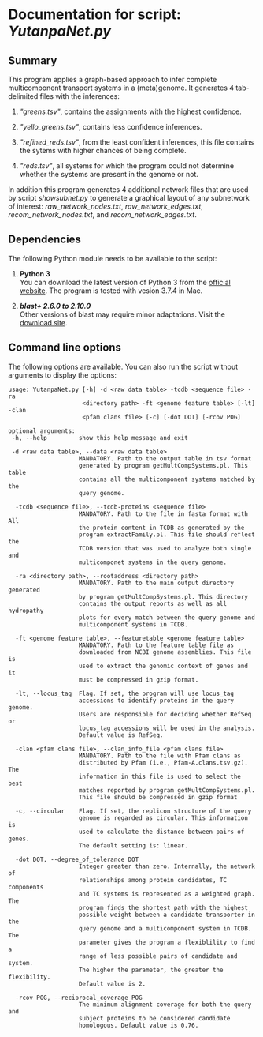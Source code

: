 # Documentation for script: _YutanpaNet.py_

## Summary
This program applies a graph-based approach to infer complete multicomponent transport
systems in a (meta)genome. It generates 4 tab-delimited files with the inferences:

1) _"greens.tsv"_, contains the assignments with the highest confidence.  

2) _"yello_greens.tsv"_, contains less confidence inferences.  

3) _"refined_reds.tsv"_, from the least confident inferences, this file contains the 
sytems with higher chances of being complete.  

4) _"reds.tsv"_, all systems for which the program could not determine whether the 
systems are present in the genome or not.  

In addition this program generates 4 additional network files that are used by
script _showsubnet.py_ to generate a graphical layout of any subnetwork of interest:
_raw_network_nodes.txt_, _raw_network_edges.txt_, _recom_network_nodes.txt_, and
_recom_network_edges.txt_.


## Dependencies
The following Python module needs to be available to the script: 

1. **Python 3**  
You can download the latest version of Python 3 from the [official website](https://www.python.org/).
The program is tested with vesion 3.7.4 in Mac.

2. **_blast+ 2.6.0 to 2.10.0_**  
Other versions of blast may require minor adaptations. Visit the
[download site](https://blast.ncbi.nlm.nih.gov/Blast.cgi?PAGE_TYPE=BlastDocs&DOC_TYPE=Download). 



## Command line options
The following options are available. You can also run the 
script without arguments to display the options:


    usage: YutanpaNet.py [-h] -d <raw data table> -tcdb <sequence file> -ra
                         <directory path> -ft <genome feature table> [-lt] -clan
                         <pfam clans file> [-c] [-dot DOT] [-rcov POG]

    optional arguments: 
     -h, --help         show this help message and exit
     
     -d <raw data table>, --data <raw data table>
                        MANDATORY. Path to the output table in tsv format
                        generated by program getMultCompSystems.pl. This table
                        contains all the multicomponent systems matched by the
                        query genome.
                        
      -tcdb <sequence file>, --tcdb-proteins <sequence file>
                        MANDATORY. Path to the file in fasta format with All
                        the protein content in TCDB as generated by the
                        program extractFamily.pl. This file should reflect the
                        TCDB version that was used to analyze both single and
                        multicomponet systems in the query genome.
                        
      -ra <directory path>, --rootaddress <directory path>
                        MANDATORY. Path to the main output directory generated
                        by program getMultCompSystems.pl. This directory
                        contains the output reports as well as all hydropathy
                        plots for every match between the query genome and
                        multicomponent systems in TCDB.
                        
      -ft <genome feature table>, --featuretable <genome feature table>
                        MANDATORY. Path to the feature table file as
                        downloaded from NCBI genome assemblies. This file is
                        used to extract the genomic context of genes and it
                        must be compressed in gzip format.
                        
      -lt, --locus_tag  Flag. If set, the program will use locus_tag
                        accessions to identify proteins in the query genome.
                        Users are responsible for deciding whether RefSeq or
                        locus_tag accessions will be used in the analysis.
                        Default value is RefSeq.
                        
      -clan <pfam clans file>, --clan_info_file <pfam clans file>
                        MANDATORY. Path to the file with Pfam clans as
                        distributed by Pfam (i.e., Pfam-A.clans.tsv.gz). The
                        information in this file is used to select the best
                        matches reported by program getMultCompSystems.pl.
                        This file should be compressed in gzip format
                        
      -c, --circular    Flag. If set, the replicon structure of the query
                        genome is regarded as circular. This information is
                        used to calculate the distance between pairs of genes.
                        The default setting is: linear.
                        
      -dot DOT, --degree_of_tolerance DOT
                        Integer greater than zero. Internally, the network of
                        relationships among protein candidates, TC components
                        and TC systems is represented as a weighted graph. The
                        program finds the shortest path with the highest
                        possible weight between a candidate transporter in the
                        query genome and a multicomponent system in TCDB. The
                        parameter gives the program a flexiblility to find a
                        range of less possible pairs of candidate and system.
                        The higher the parameter, the greater the flexibility.
                        Default value is 2.
                        
      -rcov POG, --reciprocal_coverage POG
                        The minimum alignment coverage for both the query and
                        subject proteins to be considered candidate
                        homologous. Default value is 0.76.

